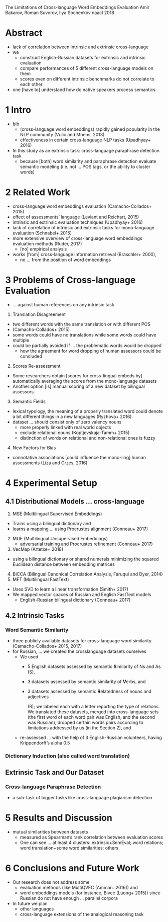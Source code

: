The Limitations of Cross-language Word Embeddings Evaluation
Amir Bakarov, Roman Suvorov, Ilya Sochenkov
naacl 2018

# Abstract

* lack of correlation between intrinsic and extrinsic cross-language
* we
  * construct English-Russian datasets for extrinsic and intrinsic evaluation
  * compare performances of 5 different cross-language models on them
  * scores even on different intrinsic benchmarks do not correlate to each other
* one [have to] understand how do native speakers process semantics

# 1 Intro

* bib
  * (cross-language word embeddings) rapidly gained popularity in the NLP
    community (Vulić and Moens, 2013)
  * effectiveness in certain cross-language NLP tasks (Upadhyay+ 2016)
* In this study as an extrinsic task: cross-language paraphrase detection task
  * because [both] word similarity and paraphrase detection evaluate
    semantic modeling (i.e. not ... POS tags, or the ability to cluster words)

# 2 Related Work

* cross-language word embeddings evaluation (Camacho-Collados+ 2015)
* effect of assessments’ language (Leviant and Reichart, 2015)
* intrinsic and extrinsic evaluation techniques (Upadhyay+ 2016)
* lack of correlation of intrinsic and extrinsic tasks for mono-language
  evaluation (Schnabel+ 2015)
* more extensive overview of cross-language word embeddings evaluation methods
  (Ruder, 2017)
  * [no] empirical analysis
* works [from] cross-language information retrieval (Braschler+ 2000),
  * no ... from the position of word embeddings

# 3 Problems of Cross-language Evaluation

* ... against human references on any intrinsic task
1. Translation Disagreement
  * two different words with the same translation or with different POS
  * (Camacho-Collados+ 2015)
  * some words could have no translations while some words could have multiple
  * could be partially avoided if ... the problematic words would be dropped
    * how the agreement for word dropping of human assessors could be concluded
2. Scores Re-assessment
  * Some researchers obtain [scores for cross-lingual embeds by] automatically
    averaging the scores from the mono-language datasets
  * Another option [is] manual scoring of a new dataset by bilingual assessors
3. Semantic Fields
  * lexical typology, the meaning of a properly translated word could denote a
    bit different things in a new languages (Ryzhova+ 2016)
  * dataset ... should consist only of zero valency nouns
    * more properly linked with real world objects
    * exclude relational nouns (Koptjevskaja-Tamm+ 2015)
    * distinction of words on relational and non-relational ones is fuzzy
4. New Factors for Bias
  * connotative associations [could influence the mono-ling] human assessments
    (Liza and Grzes, 2016)

# 4 Experimental Setup

## 4.1 Distributional Models ... cross-language

1. MSE (Multilingual Supervised Embeddings)
  * Trains using a bilingual dictionary and
  * learns a mapping ... using Procrustes alignment (Conneau+ 2017)
2. MUE (Multilingual Unsupervised Embeddings)
   * adversarial training and Procrustes refinement (Conneau+ 2017)
3. VecMap (Artetxe+ 2018)
  * using a bilingual dictionary or shared numerals
    minimizing the squared Euclidean distance between embedding matrices
4. BiCCA (Bilingual Canonical Correlation Analysis, Faruqui and Dyer, 2014)
5. MFT (Multilingual FastText)
  * Uses SVD to learn a linear transformation (Smith+ 2017)
* We mapped vector spaces of Russian and English FastText models
  * English-Russian bilingual dictionary (Conneau+ 2017)

## 4.2 Intrinsic Tasks

### Word Semantic Similarity

* three publicly available datasets for cross-language word similarity
  (Camacho-Collados+ 2015, 2017)
* for Russian, ... we created the crosslanguage datasets ourselves
  * We used
    * 5 English datasets assessed by semantic **S**imilarity of Ns and As (S),
    * 3 datasets assessed by semantic similarity of **V**erbs, and
    * 3 datasets assessed by semantic **R**elatedness of nouns and adjectives

      (R); we labeled each with a letter reporting the type of relations. We
      translated these datasets, merged into cross-language sets (the first
      word of each word pair was English, and the second was Russian), dropped
      certain words pairs according to limitations addressed by us (in the
      Section 2), and
  * re-assessed ... with the help of 3 English-Russian volunteers, having
    Krippendorff’s alpha 0.5

### Dictionary Induction (also called word translation)

## Extrinsic Task and Our Dataset

### Cross-language Paraphrase Detection

* a sub-task of bigger tasks like cross-language plagiarism detection

# 5 Results and Discussion

* mutual similarities between datasets
  * measured as Spearman’s rank correlation between evaluation scores
  * One can see ... at least 4 clusters:
    extrinsic+SemEval; word relations; word translation+some word similarities;
    others

# 6 Conclusions and Future Work

* Our research does not address some
  * evaluation methods (like MultiQVEC (Ammar+ 2016)) and
  * word embeddings models (for instance, Bivec (Luong+ 2015))
    since Russian do not have enough ... parallel corpora
* In future we plan
  * other languages
  * cross-language extensions of the analogical reasoning task
